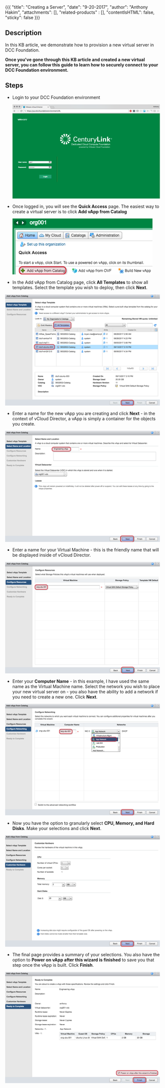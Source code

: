 {{{
  "title": "Creating a Server",
  "date": "9-20-2017",
  "author": "Anthony Hakim",
  "attachments": [],
  "related-products" : [],
  "contentIsHTML": false,
  "sticky": false
}}}

## Description
In this KB article, we demonstrate how to provision a new virtual server in DCC Foundation.

__Once you've gone through this KB article and created a new virtual server, you can follow this guide to learn how to securely connect to your DCC Foundation environment.__


## Steps
* Login to your DCC Foundation environment

  ![Login to DCC F](../../images/dccf/login-to-dcc-f.png)

* Once logged in, you will see the __Quick Access__ page. The easiest way to create a virtual server is to click __Add vApp from Catalog__

  ![Login to DCC F](../../images/dccf/add-vapp-from-catalog.png)

* In the Add vApp from Catalog page, click __All Templates__ to show all templates. Select the template you wish to deploy, then click __Next__.

![Login to DCC F](../../images/dccf/add-vapp-from-catalog2.png)

* Enter a name for the new vApp you are creating and click __Next__ - in the context of vCloud Director, a vApp is simply a container for the objects you create.

![Login to DCC F](../../images/dccf/add-vapp-from-catalog3.png)

* Enter a name for your Virtual Machine - this is the friendly name that will be displayed inside of vCloud Director.

![Login to DCC F](../../images/dccf/add-vapp-from-catalog4.png)

* Enter your __Computer Name__ - in this example, I have used the same name as the Virtual Machine name. Select the network you wish to place your new virtual server on - you also have the ability to add a network if you need to create a new one. Click __Next__.

![Login to DCC F](../../images/dccf/add-vapp-from-catalog5.png)

* Now you have the option to granularly select __CPU, Memory, and Hard Disks__. Make your selections and click __Next__.

![Login to DCC F](../../images/dccf/add-vapp-from-catalog6.png)

* The final page provides a summary of your selections. You also have the option to __Power on vApp after this wizard is finished__ to save you that step once the vApp is built. Click __Finish__.

![Login to DCC F](../../images/dccf/add-vapp-from-catalog7.png)
